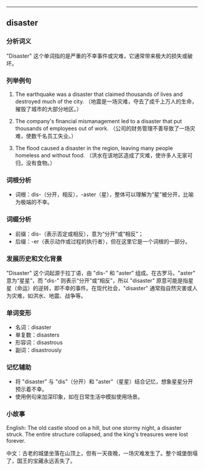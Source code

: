 
---------------
## disaster
### 分析词义
"Disaster" 这个单词指的是严重的不幸事件或灾难，它通常带来极大的损失或破坏。

### 列举例句
1. The earthquake was a disaster that claimed thousands of lives and destroyed much of the city.
   （地震是一场灾难，夺去了成千上万人的生命，摧毁了城市的大部分地区。）

2. The company's financial mismanagement led to a disaster that put thousands of employees out of work.
   （公司的财务管理不善导致了一场灾难，使数千名员工失业。）

3. The flood caused a disaster in the region, leaving many people homeless and without food.
   （洪水在该地区造成了灾难，使许多人无家可归，没有食物。）

### 词根分析
- 词根：dis-（分开，相反），-aster（星），整体可以理解为“星”被分开，比喻为极端的不幸。

### 词缀分析
- 前缀：dis-（表示否定或相反），意为“分开”或“相反”；
- 后缀：-er（表示动作或过程的执行者），但在这里它是一个词根的一部分。

### 发展历史和文化背景
"Disaster" 这个词起源于拉丁语，由 "dis-" 和 "aster" 组成。在古罗马，"aster" 意为“星星”，而 "dis-" 则表示“分开”或“相反”，所以 "disaster" 原意可能是指星星（命运）的逆转，即不幸的事件。在现代社会，"disaster" 通常指自然灾害或人为灾难，如洪水、地震、战争等。

### 单词变形
- 名词：disaster
- 单复数：disasters
- 形容词：disastrous
- 副词：disastrously

### 记忆辅助
- 将 "disaster" 与 "dis"（分开）和 "aster"（星星）结合记忆，想象星星分开预示着不幸。
- 使用例句来加深印象，如在日常生活中模拟使用场景。

### 小故事
English: The old castle stood on a hill, but one stormy night, a disaster struck. The entire structure collapsed, and the king's treasures were lost forever.

中文：古老的城堡坐落在山顶上，但有一天夜晚，一场灾难发生了。整个城堡倒塌了，国王的宝藏永远丢失了。

